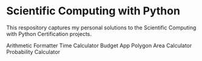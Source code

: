 # Scientific Computing with Python

This respository captures my personal solutions to the Scientific Computing with Python Certification projects.

Arithmetic Formatter
Time Calculator
Budget App
Polygon Area Calculator
Probability Calculator
